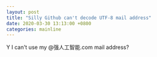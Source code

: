 ```yaml
---
layout: post
title: "Silly Github can't decode UTF-8 mail address"
date: 2020-03-30 13:13:00 +0800
categories: mainline
---
```


Y I can't use my @强人工智能.com mail address? 